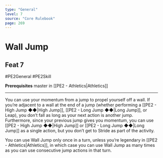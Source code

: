 ```yaml
---
type: "General"
level: 7
source: "Core Rulebook"
page: 269
---
```

# Wall Jump
## Feat 7
#PE2General #PE2Skill 

**Prerequisites** master in [[PE2 - Athletics|Athletics]]

---
You can use your momentum from a jump to propel yourself off a wall. If you’re adjacent to a wall at the end of a jump (whether performing a [[PE2 - High Jump ◆◆|High Jump]], [[PE2 - Long Jump ◆◆|Long Jump]], or Leap), you don’t fall as long as your next action is another jump. Furthermore, since your previous jump gives you momentum, you can use [[PE2 - High Jump ◆◆|High Jump]] or [[PE2 - Long Jump ◆◆|Long Jump]] as a single action, but you don’t get to Stride as part of the activity.

You can use Wall Jump only once in a turn, unless you’re legendary in [[PE2 - Athletics|Athletics]], in which case you can use Wall Jump as many times as you can use consecutive jump actions in that turn.